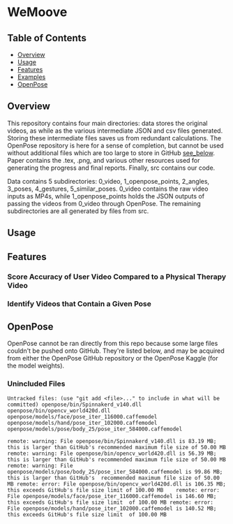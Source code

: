 # WeMoove

## Table of Contents
- [Overview](#overview)
- [Usage](#usage)
- [Features](#features)
- [Examples](#examples)
- [OpenPose](#openpose)

## Overview
This repository contains four main directories: data stores the original videos, as while as the various intermediate JSON and csv files generated. Storing these intermediate files saves us from redundant calculations. The OpenPose repository is here for a sense of completion, but cannot be used without additional
files which are too large to store in GitHub [see_below](#openpose). Paper contains the .tex, .png, and 
various other resources used for generating the progress and final reports. Finally, src contains our code.

Data contains 5 subdirectories: 0_video, 1_openpose_points, 2_angles, 3_poses, 4_gestures, 5_similar_poses. 
0_video contains the raw video inputs as MP4s, while 1_openpose_points holds the JSON outputs of passing the videos from 0_video through OpenPose. The remaining subdirectories are all generated by files from src.

## Usage

## Features
### Score Accuracy of User Video Compared to a Physical Therapy Video
### Identify Videos that Contain a Given Pose


## OpenPose
OpenPose cannot be ran directly from this repo because some large files couldn't be pushed onto GitHub. They're listed below, and may be acquired from either the OpenPose GitHub repository or the OpenPose Kaggle
(for the model weights).
### Unincluded Files
`Untracked files:
  (use "git add <file>..." to include in what will be committed)
        openpose/bin/Spinnakerd_v140.dll
        openpose/bin/opencv_world420d.dll
        openpose/models/face/pose_iter_116000.caffemodel
        openpose/models/hand/pose_iter_102000.caffemodel
        openpose/models/pose/body_25/pose_iter_584000.caffemodel`

`remote: warning: File openpose/bin/Spinnakerd_v140.dll is 83.19 MB; this is larger than GitHub's recommended maximum file size of 50.00 MB
remote: warning: File openpose/bin/opencv_world420.dll is 56.39 MB; this is larger than GitHub's recommended maximum file size of 50.00 MB
remote: warning: File openpose/models/pose/body_25/pose_iter_584000.caffemodel is 99.86 MB; this is larger than GitHub's 
recommended maximum file size of 50.00 MB
remote: error: File openpose/bin/opencv_world420d.dll is 106.35 MB; this exceeds GitHub's file size limit of 100.00 MB   
remote: error: File openpose/models/face/pose_iter_116000.caffemodel is 146.60 MB; this exceeds GitHub's file size limit 
of 100.00 MB
remote: error: File openpose/models/hand/pose_iter_102000.caffemodel is 140.52 MB; this exceeds GitHub's file size limit 
of 100.00 MB`